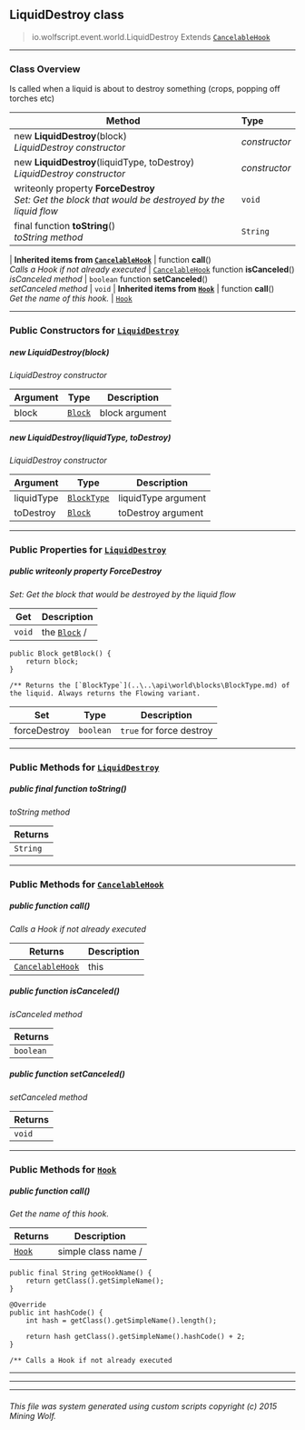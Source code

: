 ## LiquidDestroy __class__

>io.wolfscript.event.world.LiquidDestroy
>Extends [`CancelableHook`](..\..\hook\CancelableHook.md)

---

### Class Overview

Is called when a liquid is about to destroy something (crops, popping off torches etc)

Method | Type   
--- | :--- 
new __LiquidDestroy__(block) <br> _LiquidDestroy constructor_ | _constructor_
new __LiquidDestroy__(liquidType, toDestroy) <br> _LiquidDestroy constructor_ | _constructor_
 writeonly property __ForceDestroy__ <br> _Set: Get the block that would be destroyed by the liquid flow_ | `void`
final function __toString__() <br> _toString method_ | `String`
 |
__Inherited items from [`CancelableHook`](..\..\hook\CancelableHook.md)__ |
 function __call__() <br> _Calls a Hook if not already executed_ | [`CancelableHook`](..\..\hook\CancelableHook.md)
 function __isCanceled__() <br> _isCanceled method_ | `boolean`
 function __setCanceled__() <br> _setCanceled method_ | `void`
 |
__Inherited items from [`Hook`](..\..\hook\Hook.md)__ |
 function __call__() <br> _Get the name of this hook._ | [`Hook`](..\..\hook\Hook.md)







---

### Public Constructors for [`LiquidDestroy`](LiquidDestroy.md)

##### <a id='liquiddestroy'></a>new __LiquidDestroy__(block) 

_LiquidDestroy constructor_

Argument | Type | Description  
--- | --- | --- 
block | [`Block`](..\..\api\world\blocks\Block.md) | block argument

##### <a id='liquiddestroy'></a>new __LiquidDestroy__(liquidType, toDestroy) 

_LiquidDestroy constructor_

Argument | Type | Description  
--- | --- | --- 
liquidType | [`BlockType`](..\..\api\world\blocks\BlockType.md) | liquidType argument
toDestroy | [`Block`](..\..\api\world\blocks\Block.md) | toDestroy argument

---

### Public Properties for [`LiquidDestroy`](LiquidDestroy.md)

##### <a id='forcedestroy'></a>public  writeonly property __ForceDestroy__

_Set: Get the block that would be destroyed by the liquid flow_

Get | Description
--- | --- 
`void` | the [`Block`](..\..\api\world\blocks\Block.md) /
    public Block getBlock() {
        return block;
    }

    /** Returns the [`BlockType`](..\..\api\world\blocks\BlockType.md) of the liquid. Always returns the Flowing variant.

Set | Type | Description  
--- | --- | --- 
forceDestroy | `boolean` | `true` for force destroy


---

### Public Methods for [`LiquidDestroy`](LiquidDestroy.md)

##### <a id='tostring'></a>public final function __toString__()

_toString method_

Returns | 
--- | 
`String` |


---

### Public Methods for [`CancelableHook`](..\..\hook\CancelableHook.md)

##### <a id='call'></a>public  function __call__()

_Calls a Hook if not already executed_

Returns | Description
--- | --- 
[`CancelableHook`](..\..\hook\CancelableHook.md) | this


##### <a id='iscanceled'></a>public  function __isCanceled__()

_isCanceled method_

Returns | 
--- | 
`boolean` |


##### <a id='setcanceled'></a>public  function __setCanceled__()

_setCanceled method_

Returns | 
--- | 
`void` |


---

### Public Methods for [`Hook`](..\..\hook\Hook.md)

##### <a id='call'></a>public  function __call__()

_Get the name of this hook._

Returns | Description
--- | --- 
[`Hook`](..\..\hook\Hook.md) | simple class name /
    public final String getHookName() {
        return getClass().getSimpleName();
    }

    @Override
    public int hashCode() {
        int hash = getClass().getSimpleName().length();

        return hash getClass().getSimpleName().hashCode() + 2;
    }

    /** Calls a Hook if not already executed


---


---


---


###### This file was system generated using custom scripts copyright (c) 2015 Mining Wolf.
	

